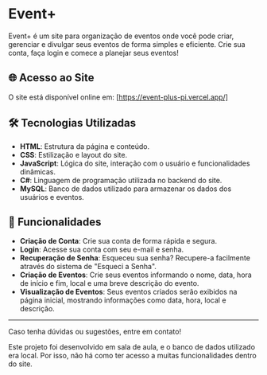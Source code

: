 # Event+

Event+ é um site para organização de eventos onde você pode criar, gerenciar e divulgar seus eventos de forma simples e eficiente. Crie sua conta, faça login e comece a planejar seus eventos!

## 🌐 Acesso ao Site

O site está disponível online em: [https://event-plus-pi.vercel.app/]

## 🛠 Tecnologias Utilizadas

- **HTML**: Estrutura da página e conteúdo.
- **CSS**: Estilização e layout do site.
- **JavaScript**: Lógica do site, interação com o usuário e funcionalidades dinâmicas.
- **C#**: Linguagem de programação utilizada no backend do site.
- **MySQL**: Banco de dados utilizado para armazenar os dados dos usuários e eventos.

## 📌 Funcionalidades

- **Criação de Conta**: Crie sua conta de forma rápida e segura.
- **Login**: Acesse sua conta com seu e-mail e senha.
- **Recuperação de Senha**: Esqueceu sua senha? Recupere-a facilmente através do sistema de "Esqueci a Senha".
- **Criação de Eventos**: Crie seus eventos informando o nome, data, hora de início e fim, local e uma breve descrição do evento.
- **Visualização de Eventos**: Seus eventos criados serão exibidos na página inicial, mostrando informações como data, hora, local e descrição.

---

Caso tenha dúvidas ou sugestões, entre em contato!

Este projeto foi desenvolvido em sala de aula, e o banco de dados utilizado era local. Por isso, não há como ter acesso a muitas funcionalidades dentro do site.
